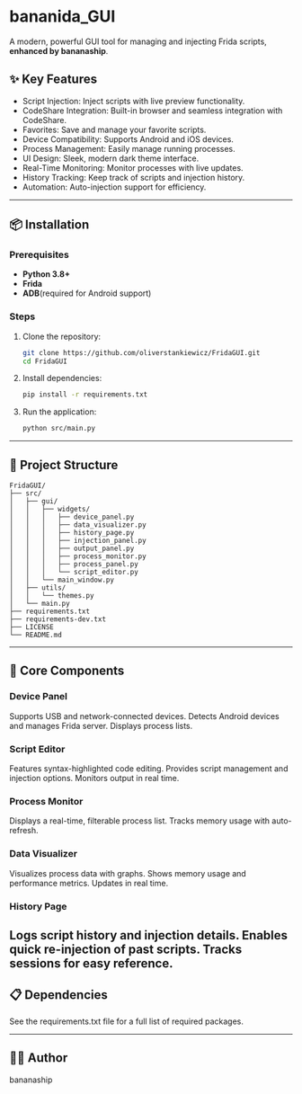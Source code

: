 # bananida_GUI

A modern, powerful GUI tool for managing and injecting Frida scripts, **enhanced by bananaship**.

## ✨ Key Features
+ Script Injection: Inject scripts with live preview functionality.
+ CodeShare Integration: Built-in browser and seamless integration with CodeShare.
+ Favorites: Save and manage your favorite scripts.
+ Device Compatibility: Supports Android and iOS devices.
+ Process Management: Easily manage running processes.
+ UI Design: Sleek, modern dark theme interface.
+ Real-Time Monitoring: Monitor processes with live updates.
+ History Tracking: Keep track of scripts and injection history.
+ Automation: Auto-injection support for efficiency.

---

## 📦 Installation

### Prerequisites
- **Python 3.8+**
- **Frida**
- **ADB**(required for Android support)

### Steps
1. Clone the repository:
   ```bash
   git clone https://github.com/oliverstankiewicz/FridaGUI.git
   cd FridaGUI
   ```

2. Install dependencies:
   ```bash
   pip install -r requirements.txt
   ```

3. Run the application:
   ```bash
   python src/main.py
   ```

---

## 📑 Project Structure
```
FridaGUI/
├── src/
│   ├── gui/
│   │   ├── widgets/
│   │   │   ├── device_panel.py
│   │   │   ├── data_visualizer.py
│   │   │   ├── history_page.py
│   │   │   ├── injection_panel.py
│   │   │   ├── output_panel.py
│   │   │   ├── process_monitor.py
│   │   │   ├── process_panel.py
│   │   │   └── script_editor.py
│   │   └── main_window.py
│   ├── utils/
│   │   └── themes.py
│   └── main.py
├── requirements.txt
├── requirements-dev.txt
├── LICENSE
└── README.md
```

---

## 🔧 Core Components
### Device Panel
Supports USB and network-connected devices.
Detects Android devices and manages Frida server.
Displays process lists.
### Script Editor
Features syntax-highlighted code editing.
Provides script management and injection options.
Monitors output in real time.
### Process Monitor
Displays a real-time, filterable process list.
Tracks memory usage with auto-refresh.
### Data Visualizer
Visualizes process data with graphs.
Shows memory usage and performance metrics.
Updates in real time.
### History Page
Logs script history and injection details.
Enables quick re-injection of past scripts.
Tracks sessions for easy reference.
---

## 📋 Dependencies
See the requirements.txt file for a full list of required packages.

---

## 👨‍💻 Author
bananaship